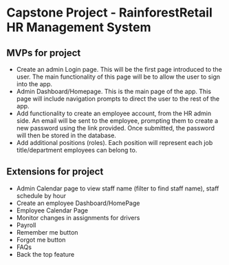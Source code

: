 # Capstone Project - RainforestRetail HR Management System

## MVPs for project

-	Create an admin Login page. This will be the first page introduced to the user. The main functionality of this page will be to allow the user to sign into the app. 
-	Admin Dashboard/Homepage. This is the main page of the app. This page will include navigation prompts to direct the user to the rest of the app. 
-	Add functionality to create an employee account, from the HR admin side. An email will be sent to the employee, prompting them to create a new password using the link provided. Once submitted, the password will then be stored in the database. 
-	Add additional positions (roles). Each position will represent each job title/department employees can belong to. 


## Extensions for project
- Admin Calendar page to view staff name (filter to find staff name), staff schedule by hour
- Create an employee Dashboard/HomePage
- Employee Calendar Page
- Monitor changes in assignments for drivers
- Payroll
- Remember me button
- Forgot me button
- FAQs
- Back the top feature

